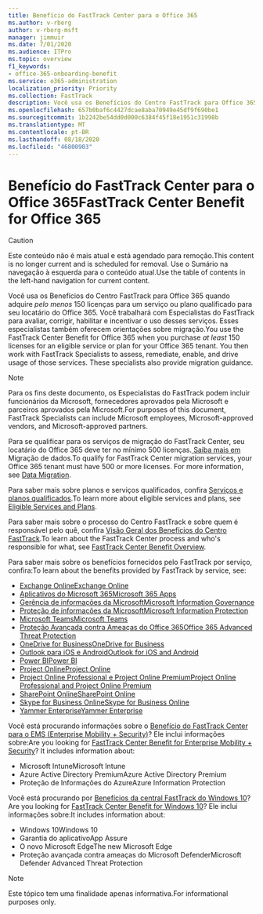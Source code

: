 ```yaml
---
title: Benefício do FastTrack Center para o Office 365
ms.author: v-rberg
author: v-rberg-msft
manager: jimmuir
ms.date: 7/01/2020
ms.audience: ITPro
ms.topic: overview
f1_keywords:
- office-365-onboarding-benefit
ms.service: o365-administration
localization_priority: Priority
ms.collection: FastTrack
description: Você usa os Benefícios do Centro FastTrack para Office 365 quando adquire pelo menos 150 licenças para um serviço ou plano qualificado para seu locatário do Office 365. Você trabalhará com Especialistas do FastTrack para avaliar, corrigir, habilitar e incentivar o uso desses serviços. Esses especialistas também oferecem orientações sobre migração.
ms.openlocfilehash: 657b0baf6c4427dcae8aba70949e45df9f690be1
ms.sourcegitcommit: 1b2242be54dd0d000c6384f45f18e1951c31998b
ms.translationtype: MT
ms.contentlocale: pt-BR
ms.lasthandoff: 08/18/2020
ms.locfileid: "46800903"
---
```

# <a name="fasttrack-center-benefit-for-office-365"></a><span data-ttu-id="2891d-105">Benefício do FastTrack Center para o Office 365</span><span class="sxs-lookup"><span data-stu-id="2891d-105">FastTrack Center Benefit for Office 365</span></span>

> [!CAUTION]
> <span data-ttu-id="2891d-106">Este conteúdo não é mais atual e está agendado para remoção.</span><span class="sxs-lookup"><span data-stu-id="2891d-106">This content is no longer current and is scheduled for removal.</span></span> <span data-ttu-id="2891d-107">Use o Sumário na navegação à esquerda para o conteúdo atual.</span><span class="sxs-lookup"><span data-stu-id="2891d-107">Use the table of contents in the left-hand navigation for current content.</span></span>

<span data-ttu-id="2891d-p103">Você usa os Benefícios do Centro FastTrack para Office 365 quando adquire *pelo menos* 150 licenças para um serviço ou plano qualificado para seu locatário do Office 365. Você trabalhará com Especialistas do FastTrack para avaliar, corrigir, habilitar e incentivar o uso desses serviços. Esses especialistas também oferecem orientações sobre migração.</span><span class="sxs-lookup"><span data-stu-id="2891d-p103">You use the FastTrack Center Benefit for Office 365 when you purchase  *at least*  150 licenses for an eligible service or plan for your Office 365 tenant. You then work with FastTrack Specialists to assess, remediate, enable, and drive usage of those services. These specialists also provide migration guidance.</span></span> 
  
> [!NOTE]
> <span data-ttu-id="2891d-111">Para os fins deste documento, os Especialistas do FastTrack podem incluir funcionários da Microsoft, fornecedores aprovados pela Microsoft e parceiros aprovados pela Microsoft.</span><span class="sxs-lookup"><span data-stu-id="2891d-111">For purposes of this document, FastTrack Specialists can include Microsoft employees, Microsoft-approved vendors, and Microsoft-approved partners.</span></span> 
  
<span data-ttu-id="2891d-p104">Para se qualificar para os serviços de migração do FastTrack Center, seu locatário do Office 365 deve ter no mínimo 500 licenças.[ Saiba mais em ](O365-data-migration.md)Migração de dados.</span><span class="sxs-lookup"><span data-stu-id="2891d-p104">To qualify for FastTrack Center migration services, your Office 365 tenant must have 500 or more licenses. For more information, see [Data Migration](O365-data-migration.md).</span></span>
  
<span data-ttu-id="2891d-114">Para saber mais sobre planos e serviços qualificados, confira [Serviços e planos qualificados](M365-eligible-services-and-plans.md).</span><span class="sxs-lookup"><span data-stu-id="2891d-114">To learn more about eligible services and plans, see [Eligible Services and Plans](M365-eligible-services-and-plans.md).</span></span>
  
<span data-ttu-id="2891d-115">Para saber mais sobre o processo do Centro FastTrack e sobre quem é responsável pelo quê, confira [Visão Geral dos Benefícios do Centro FastTrack](O365-fasttrack-benefit-overview.md).</span><span class="sxs-lookup"><span data-stu-id="2891d-115">To learn about the FastTrack Center process and who's responsible for what, see [FastTrack Center Benefit Overview](O365-fasttrack-benefit-overview.md).</span></span>

<span data-ttu-id="2891d-116">Para saber mais sobre os benefícios fornecidos pelo FastTrack por serviço, confira:</span><span class="sxs-lookup"><span data-stu-id="2891d-116">To learn about the benefits provided by FastTrack by service, see:</span></span>

- [<span data-ttu-id="2891d-117">Exchange Online</span><span class="sxs-lookup"><span data-stu-id="2891d-117">Exchange Online</span></span>](O365-fasttrack-responsibilities.md#exchange-online)
- [<span data-ttu-id="2891d-118">Aplicativos do Microsoft 365</span><span class="sxs-lookup"><span data-stu-id="2891d-118">Microsoft 365 Apps</span></span>](O365-fasttrack-responsibilities.md#microsoft-365-apps)
- [<span data-ttu-id="2891d-119">Gerência de informações da Microsoft</span><span class="sxs-lookup"><span data-stu-id="2891d-119">Microsoft Information Governance</span></span>](O365-fasttrack-responsibilities.md#microsoft-information-governance)
- [<span data-ttu-id="2891d-120">Proteção de informações da Microsoft</span><span class="sxs-lookup"><span data-stu-id="2891d-120">Microsoft Information Protection</span></span>](O365-fasttrack-responsibilities.md#microsoft-information-protection)
- [<span data-ttu-id="2891d-121">Microsoft Teams</span><span class="sxs-lookup"><span data-stu-id="2891d-121">Microsoft Teams</span></span>](O365-fasttrack-responsibilities.md#microsoft-teams)
- [<span data-ttu-id="2891d-122">Proteção Avançada contra Ameaças do Office 365</span><span class="sxs-lookup"><span data-stu-id="2891d-122">Office 365 Advanced Threat Protection</span></span>](O365-fasttrack-responsibilities.md#office-365-advanced-threat-protection)
- [<span data-ttu-id="2891d-123">OneDrive for Business</span><span class="sxs-lookup"><span data-stu-id="2891d-123">OneDrive for Business</span></span>](O365-fasttrack-responsibilities.md#onedrive-for-business)
- [<span data-ttu-id="2891d-124">Outlook para iOS e Android</span><span class="sxs-lookup"><span data-stu-id="2891d-124">Outlook for iOS and Android</span></span>](O365-fasttrack-responsibilities.md#outlook-for-ios-and-android)
- [<span data-ttu-id="2891d-125">Power BI</span><span class="sxs-lookup"><span data-stu-id="2891d-125">Power BI</span></span>](O365-fasttrack-responsibilities.md#power-bi)
- [<span data-ttu-id="2891d-126">Project Online</span><span class="sxs-lookup"><span data-stu-id="2891d-126">Project Online</span></span>](O365-fasttrack-responsibilities.md#project-online)
- [<span data-ttu-id="2891d-127">Project Online Professional e Project Online Premium</span><span class="sxs-lookup"><span data-stu-id="2891d-127">Project Online Professional and Project Online Premium</span></span>](O365-fasttrack-responsibilities.md#project-online-professional-and-project-online-premium)
- [<span data-ttu-id="2891d-128">SharePoint Online</span><span class="sxs-lookup"><span data-stu-id="2891d-128">SharePoint Online</span></span>](O365-fasttrack-responsibilities.md#sharepoint-online)
- [<span data-ttu-id="2891d-129">Skype for Business Online</span><span class="sxs-lookup"><span data-stu-id="2891d-129">Skype for Business Online</span></span>](O365-fasttrack-responsibilities.md#skype-for-business-online)
- [<span data-ttu-id="2891d-130">Yammer Enterprise</span><span class="sxs-lookup"><span data-stu-id="2891d-130">Yammer Enterprise</span></span>](O365-fasttrack-responsibilities.md#yammer-enterprise)
  
<span data-ttu-id="2891d-p105">Você está procurando informações sobre o [Benefício do FastTrack Center para o EMS (Enterprise Mobility + Security)](EMS-fasttrack-benefit-for-EMS.md)? Ele inclui informações sobre:</span><span class="sxs-lookup"><span data-stu-id="2891d-p105">Are you looking for [FastTrack Center Benefit for Enterprise Mobility + Security](EMS-fasttrack-benefit-for-EMS.md)? It includes information about:</span></span>
  
- <span data-ttu-id="2891d-133">Microsoft Intune</span><span class="sxs-lookup"><span data-stu-id="2891d-133">Microsoft Intune</span></span>
- <span data-ttu-id="2891d-134">Azure Active Directory Premium</span><span class="sxs-lookup"><span data-stu-id="2891d-134">Azure Active Directory Premium</span></span> 
- <span data-ttu-id="2891d-135">Proteção de Informações do Azure</span><span class="sxs-lookup"><span data-stu-id="2891d-135">Azure Information Protection</span></span>

<span data-ttu-id="2891d-136">Você está procurando por [Benefícios da central FastTrack do Windows 10](Win-10-fasttrack-benefit-for-Windows-10.md)?</span><span class="sxs-lookup"><span data-stu-id="2891d-136">Are you looking for [FastTrack Center Benefit for Windows 10](Win-10-fasttrack-benefit-for-Windows-10.md)?</span></span> <span data-ttu-id="2891d-137">Ele inclui informações sobre:</span><span class="sxs-lookup"><span data-stu-id="2891d-137">It includes information about:</span></span>

- <span data-ttu-id="2891d-138">Windows 10</span><span class="sxs-lookup"><span data-stu-id="2891d-138">Windows 10</span></span>
- <span data-ttu-id="2891d-139">Garantia do aplicativo</span><span class="sxs-lookup"><span data-stu-id="2891d-139">App Assure</span></span>
- <span data-ttu-id="2891d-140">O novo Microsoft Edge</span><span class="sxs-lookup"><span data-stu-id="2891d-140">The new Microsoft Edge</span></span>
- <span data-ttu-id="2891d-141">Proteção avançada contra ameaças do Microsoft Defender</span><span class="sxs-lookup"><span data-stu-id="2891d-141">Microsoft Defender Advanced Threat Protection</span></span>
    
> [!NOTE]
> <span data-ttu-id="2891d-142">Este tópico tem uma finalidade apenas informativa.</span><span class="sxs-lookup"><span data-stu-id="2891d-142">For informational purposes only.</span></span> 

